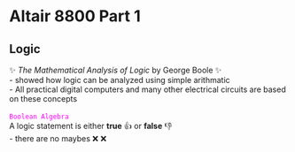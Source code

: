 # Altair 8800 Part 1

## Logic
:sparkles: *The Mathematical Analysis of Logic* by George Boole :sparkles:<br>
    - showed how logic can be analyzed using simple arithmatic<br>
    - All practical digital computers and many other electrical circuits are based on these concepts
<br><br>
<code style="color : magenta">Boolean Algebra</code><br>
A logic statement is either **true** :thumbsup: or **false** :thumbsdown: <br>
    - there are no maybes :x: :x:

